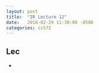 ```yaml
---
layout: post
title:  "IR Lecture 12"
date:   2016-02-29 11:30:00 -0500
categories: cs572
---
```



## Lec
* 